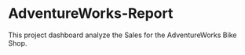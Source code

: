 # AdventureWorks-Report
This project dashboard analyze the Sales for the AdventureWorks Bike Shop. 
